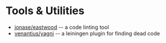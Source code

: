 # Tools &amp; Utilities

* [jonase/eastwood](https://github.com/jonase/eastwood) -- a code linting tool
* [venantius/yagni](https://github.com/venantius/yagni) -- a leiningen plugin for finding dead code
